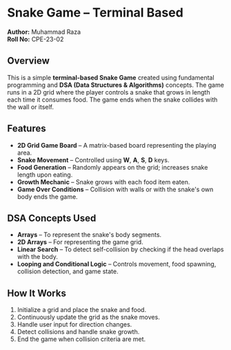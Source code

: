 # Snake Game – Terminal Based  
**Author:** Muhammad Raza  
**Roll No:** CPE-23-02  

## Overview  
This is a simple **terminal-based Snake Game** created using fundamental programming and **DSA (Data Structures & Algorithms)** concepts. The game runs in a 2D grid where the player controls a snake that grows in length each time it consumes food. The game ends when the snake collides with the wall or itself.

## Features  
- **2D Grid Game Board** – A matrix-based board representing the playing area.  
- **Snake Movement** – Controlled using **W**, **A**, **S**, **D** keys.  
- **Food Generation** – Randomly appears on the grid; increases snake length upon eating.  
- **Growth Mechanic** – Snake grows with each food item eaten.  
- **Game Over Conditions** – Collision with walls or with the snake's own body ends the game.

## DSA Concepts Used  
- **Arrays** – To represent the snake's body segments.  
- **2D Arrays** – For representing the game grid.  
- **Linear Search** – To detect self-collision by checking if the head overlaps with the body.  
- **Looping and Conditional Logic** – Controls movement, food spawning, collision detection, and game state.

## How It Works  
1. Initialize a grid and place the snake and food.  
2. Continuously update the grid as the snake moves.  
3. Handle user input for direction changes.  
4. Detect collisions and handle snake growth.  
5. End the game when collision criteria are met.
